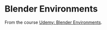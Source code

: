 
Blender Environments
====================

From the course [Udemy: Blender Environments](https://www.udemy.com/course/blender-environments/).

